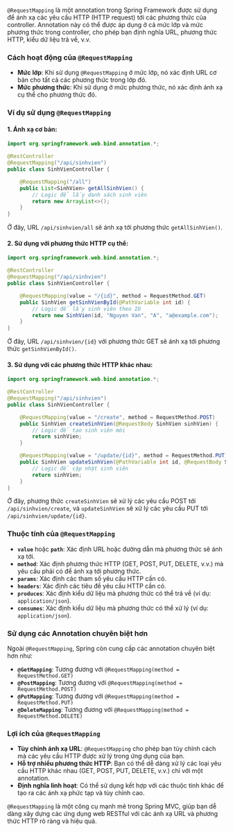 `@RequestMapping` là một annotation trong Spring Framework được sử dụng để ánh xạ các yêu cầu HTTP (HTTP request) tới các phương thức của controller. Annotation này có thể được áp dụng ở cả mức lớp và mức phương thức trong controller, cho phép bạn định nghĩa URL, phương thức HTTP, kiểu dữ liệu trả về, v.v.

### Cách hoạt động của `@RequestMapping`

- **Mức lớp**: Khi sử dụng `@RequestMapping` ở mức lớp, nó xác định URL cơ bản cho tất cả các phương thức trong lớp đó.
- **Mức phương thức**: Khi sử dụng ở mức phương thức, nó xác định ánh xạ cụ thể cho phương thức đó.

### Ví dụ sử dụng `@RequestMapping`

#### 1. Ánh xạ cơ bản:

```java
import org.springframework.web.bind.annotation.*;

@RestController
@RequestMapping("/api/sinhvien")
public class SinhVienController {

    @RequestMapping("/all")
    public List<SinhVien> getAllSinhVien() {
        // Logic để lấy danh sách sinh viên
        return new ArrayList<>();
    }
}
```
Ở đây, URL `/api/sinhvien/all` sẽ ánh xạ tới phương thức `getAllSinhVien()`.

#### 2. Sử dụng với phương thức HTTP cụ thể:

```java
import org.springframework.web.bind.annotation.*;

@RestController
@RequestMapping("/api/sinhvien")
public class SinhVienController {

    @RequestMapping(value = "/{id}", method = RequestMethod.GET)
    public SinhVien getSinhVienById(@PathVariable int id) {
        // Logic để lấy sinh viên theo ID
        return new SinhVien(id, "Nguyen Van", "A", "a@example.com");
    }
}
```
Ở đây, URL `/api/sinhvien/{id}` với phương thức GET sẽ ánh xạ tới phương thức `getSinhVienById()`.

#### 3. Sử dụng với các phương thức HTTP khác nhau:

```java
import org.springframework.web.bind.annotation.*;

@RestController
@RequestMapping("/api/sinhvien")
public class SinhVienController {

    @RequestMapping(value = "/create", method = RequestMethod.POST)
    public SinhVien createSinhVien(@RequestBody SinhVien sinhVien) {
        // Logic để tạo sinh viên mới
        return sinhVien;
    }

    @RequestMapping(value = "/update/{id}", method = RequestMethod.PUT)
    public SinhVien updateSinhVien(@PathVariable int id, @RequestBody SinhVien sinhVien) {
        // Logic để cập nhật sinh viên
        return sinhVien;
    }
}
```
Ở đây, phương thức `createSinhVien` sẽ xử lý các yêu cầu POST tới `/api/sinhvien/create`, và `updateSinhVien` sẽ xử lý các yêu cầu PUT tới `/api/sinhvien/update/{id}`.

### Thuộc tính của `@RequestMapping`

- **`value`** hoặc **`path`**: Xác định URL hoặc đường dẫn mà phương thức sẽ ánh xạ tới.
- **`method`**: Xác định phương thức HTTP (GET, POST, PUT, DELETE, v.v.) mà yêu cầu phải có để ánh xạ tới phương thức.
- **`params`**: Xác định các tham số yêu cầu HTTP cần có.
- **`headers`**: Xác định các tiêu đề yêu cầu HTTP cần có.
- **`produces`**: Xác định kiểu dữ liệu mà phương thức có thể trả về (ví dụ: `application/json`).
- **`consumes`**: Xác định kiểu dữ liệu mà phương thức có thể xử lý (ví dụ: `application/json`).

### Sử dụng các Annotation chuyên biệt hơn

Ngoài `@RequestMapping`, Spring còn cung cấp các annotation chuyên biệt hơn như:

- **`@GetMapping`**: Tương đương với `@RequestMapping(method = RequestMethod.GET)`
- **`@PostMapping`**: Tương đương với `@RequestMapping(method = RequestMethod.POST)`
- **`@PutMapping`**: Tương đương với `@RequestMapping(method = RequestMethod.PUT)`
- **`@DeleteMapping`**: Tương đương với `@RequestMapping(method = RequestMethod.DELETE)`

### Lợi ích của `@RequestMapping`

- **Tùy chỉnh ánh xạ URL**: `@RequestMapping` cho phép bạn tùy chỉnh cách mà các yêu cầu HTTP được xử lý trong ứng dụng của bạn.
- **Hỗ trợ nhiều phương thức HTTP**: Bạn có thể dễ dàng xử lý các loại yêu cầu HTTP khác nhau (GET, POST, PUT, DELETE, v.v.) chỉ với một annotation.
- **Định nghĩa linh hoạt**: Có thể sử dụng kết hợp với các thuộc tính khác để tạo ra các ánh xạ phức tạp và tùy chỉnh cao.

`@RequestMapping` là một công cụ mạnh mẽ trong Spring MVC, giúp bạn dễ dàng xây dựng các ứng dụng web RESTful với các ánh xạ URL và phương thức HTTP rõ ràng và hiệu quả.
